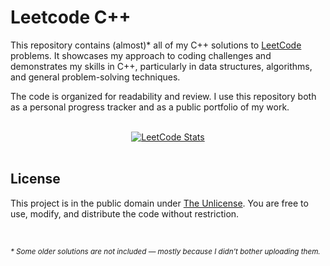 # Leetcode C++

This repository contains (almost)\* all of my C++ solutions to [LeetCode](https://leetcode.com/problemset/) problems. It showcases my approach to coding challenges and demonstrates my skills in C++, particularly in data structures, algorithms, and general problem-solving techniques.

The code is organized for readability and review. I use this repository both as a personal progress tracker and as a public portfolio of my work.

<br>

<div align="center">
    <a href="https://leetcode.com/s4nj1th">
        <img src="https://leetcard.jacoblin.cool/s4nj1th?ext=heatmap&font=Atkinson_Hyperlegible" alt="LeetCode Stats">
    </a>
</div>

<br>

## License

This project is in the public domain under [The Unlicense](./UNLICENSE). You are free to use, modify, and distribute the code without restriction.

<br>

<sub><i>\* Some older solutions are not included — mostly because I didn’t bother uploading them.</i></sub>
